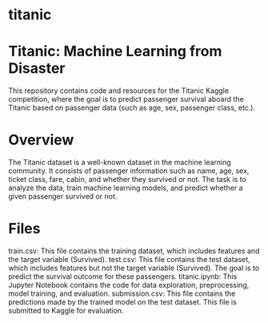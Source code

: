 # titanic
# Titanic: Machine Learning from Disaster
This repository contains code and resources for the Titanic Kaggle competition, where the goal is to predict passenger survival aboard the Titanic based on passenger data (such as age, sex, passenger class, etc.).

# Overview
The Titanic dataset is a well-known dataset in the machine learning community. It consists of passenger information such as name, age, sex, ticket class, fare, cabin, and whether they survived or not. The task is to analyze the data, train machine learning models, and predict whether a given passenger survived or not.

# Files
train.csv: This file contains the training dataset, which includes features and the target variable (Survived).
test.csv: This file contains the test dataset, which includes features but not the target variable (Survived). The goal is to predict the survival outcome for these passengers.
titanic.ipynb: This Jupyter Notebook contains the code for data exploration, preprocessing, model training, and evaluation.
submission.csv: This file contains the predictions made by the trained model on the test dataset. This file is submitted to Kaggle for evaluation.
